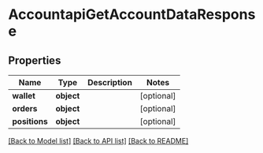 # AccountapiGetAccountDataResponse

## Properties
Name | Type | Description | Notes
------------ | ------------- | ------------- | -------------
**wallet** | **object** |  | [optional] 
**orders** | **object** |  | [optional] 
**positions** | **object** |  | [optional] 

[[Back to Model list]](../README.md#documentation-for-models) [[Back to API list]](../README.md#documentation-for-api-endpoints) [[Back to README]](../README.md)

